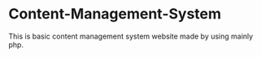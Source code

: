 # Content-Management-System
This is basic content management system website made by using mainly php.
